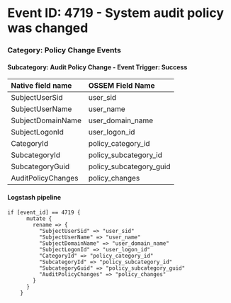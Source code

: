 # Event ID: 4719 - System audit policy was changed
### Category: Policy Change Events
#### Subcategory: Audit Policy Change - Event Trigger: Success

|Native field name            |OSSEM Field Name                |
|:----------------------------|:-------------------------------|
| SubjectUserSid              | user_sid                       |
| SubjectUserName             | user_name                      |
| SubjectDomainName           | user_domain_name               |
| SubjectLogonId              | user_logon_id                  |
| CategoryId                  | policy_category_id             |
| SubcategoryId               | policy_subcategory_id          |
| SubcategoryGuid             | policy_subcategory_guid        |
| AuditPolicyChanges          | policy_changes                 |

#### Logstash pipeline

```
if [event_id] == 4719 {
      mutate {
        rename => {
          "SubjectUserSid" => "user_sid"
          "SubjectUserName" => "user_name"
          "SubjectDomainName" => "user_domain_name"
          "SubjectLogonId" => "user_logon_id"
          "CategoryId" => "policy_category_id"
          "SubcategoryId" => "policy_subcategory_id"
          "SubcategoryGuid" => "policy_subcategory_guid"
          "AuditPolicyChanges" => "policy_changes"
        }
      }
    }
```
